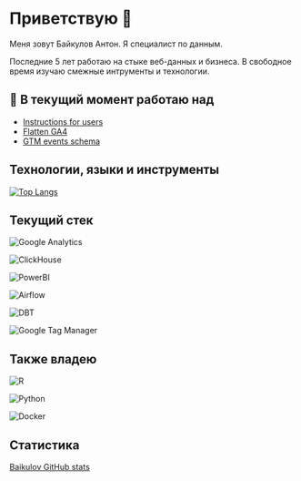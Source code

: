 # Приветствую 👋

Меня зовут Байкулов Антон. Я специалист по данным.

Последние 5 лет работаю на стыке веб-данных и бизнеса. В свободное время изучаю смежные интрументы и технологии.

## 🔭 В текущий момент работаю над

- [Instructions for users](https://github.com/baikulov/instructions)
- [Flatten GA4](https://github.com/baikulov/ga4_dbt)
- [GTM events schema](https://github.com/baikulov/events_schema_example)

## Технологии, языки и инструменты

[![Top Langs](https://github-readme-stats.vercel.app/api/top-langs/?username=baikulov&layout=compact&theme=radical)](https://github.com/baikulov/github-readme-stats)

## Текущий стек

![Google Analytics](https://img.shields.io/badge/Google_Analytics-151719?style=for-the-badge&logo=GoogleAnalytics)

![ClickHouse](https://img.shields.io/badge/ClickHouse-151719?style=for-the-badge&logo=ClickHouse)

![PowerBI](https://img.shields.io/badge/Power_BI-151719?style=for-the-badge&logo=PowerBI)

![Airflow](https://img.shields.io/badge/Airflow-151719?style=for-the-badge&logo=ApacheAirflow)

![DBT](https://img.shields.io/badge/dbt-151719?style=for-the-badge&logo=dbt)

![Google Tag Manager](https://img.shields.io/badge/Google_Tag_Manager-151719?style=for-the-badge&logo=GoogleTagManager)

## Также владею

![R](https://img.shields.io/badge/R-151719?style=for-the-badge&logo=R)

![Python](https://img.shields.io/badge/Python-151719?style=for-the-badge&logo=python)

![Docker](https://img.shields.io/badge/Docker-151719?style=for-the-badge&logo=docker)

## Статистика

[Baikulov GitHub stats](https://github-readme-stats.vercel.app/api?username=baikulov&show_icons=true&theme=radical)

